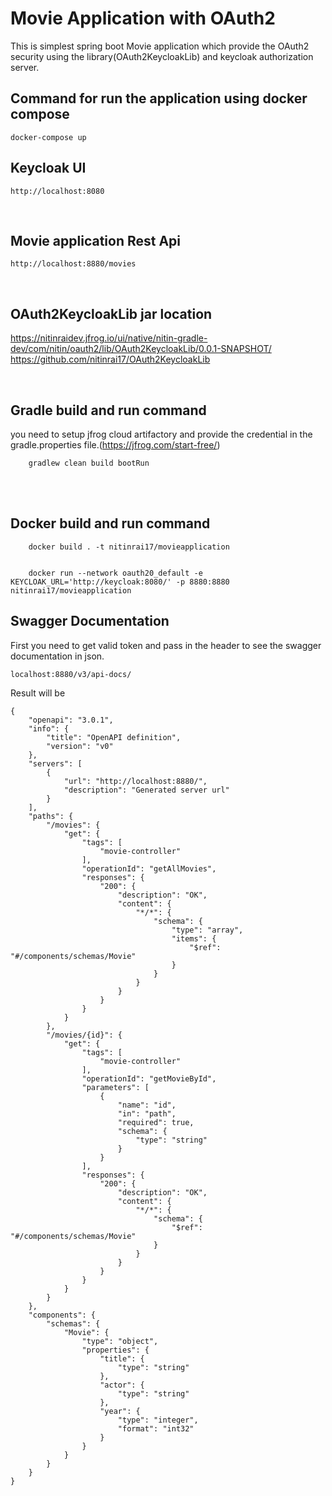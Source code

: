 # Movie Application with OAuth2
This is simplest spring boot Movie application which provide the OAuth2 security using the library(OAuth2KeycloakLib) and keycloak authorization server.
<br/>

## Command for run the application using docker compose 
`
	docker-compose up
`
<br/>

## Keycloak UI
`
	http://localhost:8080
`	

<br/>

## Movie application Rest Api 
`
	http://localhost:8880/movies
`	

<br/>

## OAuth2KeycloakLib jar location 
https://nitinraidev.jfrog.io/ui/native/nitin-gradle-dev/com/nitin/oauth2/lib/OAuth2KeycloakLib/0.0.1-SNAPSHOT/
<br/>
https://github.com/nitinrai17/OAuth2KeycloakLib

<br/>

## Gradle build and run command 
you need to setup jfrog cloud artifactory and provide the credential in the gradle.properties file.(https://jfrog.com/start-free/) <br/>

```
	gradlew clean build bootRun
```
<br/>
<br/>

## Docker build and run command 
```
	docker build . -t nitinrai17/movieapplication


	docker run --network oauth20_default -e KEYCLOAK_URL='http://keycloak:8080/' -p 8880:8880 nitinrai17/movieapplication 

```

## Swagger Documentation 
First you need to get valid token and pass in the header to see the swagger documentation in json.

```
localhost:8880/v3/api-docs/

```

Result will be 
```
{
    "openapi": "3.0.1",
    "info": {
        "title": "OpenAPI definition",
        "version": "v0"
    },
    "servers": [
        {
            "url": "http://localhost:8880/",
            "description": "Generated server url"
        }
    ],
    "paths": {
        "/movies": {
            "get": {
                "tags": [
                    "movie-controller"
                ],
                "operationId": "getAllMovies",
                "responses": {
                    "200": {
                        "description": "OK",
                        "content": {
                            "*/*": {
                                "schema": {
                                    "type": "array",
                                    "items": {
                                        "$ref": "#/components/schemas/Movie"
                                    }
                                }
                            }
                        }
                    }
                }
            }
        },
        "/movies/{id}": {
            "get": {
                "tags": [
                    "movie-controller"
                ],
                "operationId": "getMovieById",
                "parameters": [
                    {
                        "name": "id",
                        "in": "path",
                        "required": true,
                        "schema": {
                            "type": "string"
                        }
                    }
                ],
                "responses": {
                    "200": {
                        "description": "OK",
                        "content": {
                            "*/*": {
                                "schema": {
                                    "$ref": "#/components/schemas/Movie"
                                }
                            }
                        }
                    }
                }
            }
        }
    },
    "components": {
        "schemas": {
            "Movie": {
                "type": "object",
                "properties": {
                    "title": {
                        "type": "string"
                    },
                    "actor": {
                        "type": "string"
                    },
                    "year": {
                        "type": "integer",
                        "format": "int32"
                    }
                }
            }
        }
    }
}
```
